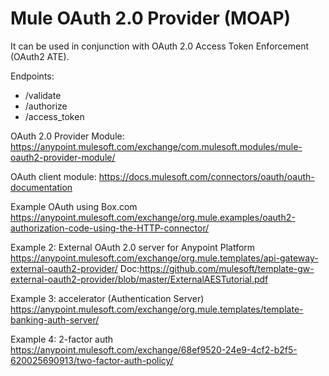Mule OAuth 2.0 Provider (MOAP)
===============================

It can be used in conjunction with OAuth 2.0 Access Token Enforcement (OAuth2 ATE).

Endpoints:
* /validate
* /authorize
* /access_token

OAuth 2.0 Provider Module: https://anypoint.mulesoft.com/exchange/com.mulesoft.modules/mule-oauth2-provider-module/

OAuth client module: https://docs.mulesoft.com/connectors/oauth/oauth-documentation



Example OAuth using Box.com
https://anypoint.mulesoft.com/exchange/org.mule.examples/oauth2-authorization-code-using-the-HTTP-connector/

Example 2: External OAuth 2.0 server for Anypoint Platform
https://anypoint.mulesoft.com/exchange/org.mule.templates/api-gateway-external-oauth2-provider/
Doc:https://github.com/mulesoft/template-gw-external-oauth2-provider/blob/master/ExternalAESTutorial.pdf

Example 3: accelerator (Authentication Server)
https://anypoint.mulesoft.com/exchange/org.mule.templates/template-banking-auth-server/

Example 4: 2-factor auth
https://anypoint.mulesoft.com/exchange/68ef9520-24e9-4cf2-b2f5-620025690913/two-factor-auth-policy/
